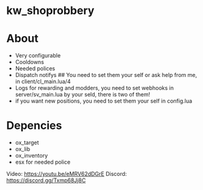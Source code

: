 # kw_shoprobbery

# About
- Very configurable
- Cooldowns
- Needed polices
- Dispatch notifys ## You need to set them your self or ask help from me, in client/cl_main.lua/4
- Logs for rewarding and modders, you need to set webhooks in server/sv_main.lua by your seld, there is two of them!
- if you want new positions, you need to set them your self in config.lua

# Depencies
- ox_target
- ox_lib
- ox_inventory
- esx for needed police

Video: https://youtu.be/eMRV62dDGrE
Discord: https://discord.gg/Txmp68Jj8C
